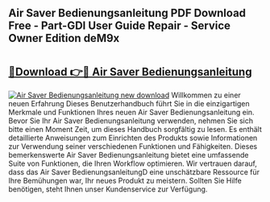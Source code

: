 ## Air Saver Bedienungsanleitung PDF Download Free - Part-GDI User Guide Repair - Service Owner Edition deM9x

# <h2><a href="http://df0grs.blite.top/?on=Air+Saver+Bedienungsanleitung">🔗Download 👉🔴 Air Saver Bedienungsanleitung</a></h2>

[![Air Saver Bedienungsanleitung new download](https://i.imgur.com/lujVjoI.png)](http://df0grs.blite.top/?on=Air+Saver+Bedienungsanleitung)
Willkommen zu einer neuen Erfahrung Dieses Benutzerhandbuch führt Sie in die einzigartigen Merkmale und Funktionen Ihres neuen Air Saver Bedienungsanleitung ein. Bevor Sie Ihr Air Saver Bedienungsanleitung verwenden, nehmen Sie sich bitte einen Moment Zeit, um dieses Handbuch sorgfältig zu lesen. Es enthält detaillierte Anweisungen zum Einrichten des Produkts sowie Informationen zur Verwendung seiner verschiedenen Funktionen und Fähigkeiten. Dieses bemerkenswerte Air Saver Bedienungsanleitung bietet eine umfassende Suite von Funktionen, die Ihren Workflow optimieren. Wir vertrauen darauf, dass das Air Saver BedienungsanleitungD eine unschätzbare Ressource für Ihre Bemühungen war, Ihr neues Produkt zu meistern. Sollten Sie Hilfe benötigen, steht Ihnen unser Kundenservice zur Verfügung.
